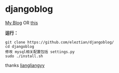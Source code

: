 # djangoblog
[My Blog](http://115.159.98.104/) OR [this](www.elezt.cn)


**运行：**

```
git clone https://github.com/eleztian/djangoblog/
cd djangoblog
修改 mysql相关配置包括 settings.py
sudo ./install.sh
```

thanks [liangliangyy](https://github.com/liangliangyy/DjangoBlog)
